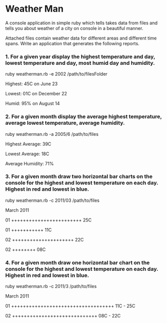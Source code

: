 # Weather Man
A console application in simple ruby which tells takes data from files and tells you about weather of a city on console in a beautiful manner.

Attached files contain weather data for different areas and different time spans. Write an application that generates the following reports.

### 1. For a given year display the highest temperature and day, lowest temperature and day, most humid day and humidity.

ruby weatherman.rb -e 2002 /path/to/filesFolder

Highest: 45C on June 23

Lowest: 01C on December 22

Humid: 95% on August 14

### 2. For a given month display the average highest temperature, average lowest temperature, average humidity.

ruby weatherman.rb -a 2005/6 /path/to/files

Highest Average: 39C

Lowest Average: 18C

Average Humidity: 71%

### 3. For a given month draw two horizontal bar charts on the console for the highest and lowest temperature on each day. Highest in red and lowest in blue.

ruby weatherman.rb -c 2011/03 /path/to/files

March 2011

01 ++++++++++++++++++++++++ 25C

01 +++++++++++ 11C

02 +++++++++++++++++++++ 22C

02 ++++++++ 08C

### 4. For a given month draw one horizontal bar chart on the console for the highest and lowest temperature on each day. Highest in red and lowest in blue.

ruby weatherman.rb -c 2011/3 /path/to/files

March 2011

01 +++++++++++++++++++++++++++++++++++ 11C - 25C

02 +++++++++++++++++++++++++++++ 08C - 22C

